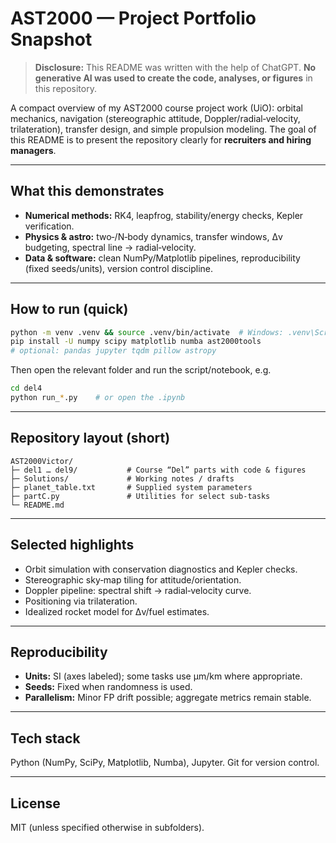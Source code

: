 # AST2000 — Project Portfolio Snapshot

> **Disclosure:** This README was written with the help of ChatGPT. **No generative AI was used to create the code, analyses, or figures** in this repository.

A compact overview of my AST2000 course project work (UiO): orbital mechanics, navigation (stereographic attitude, Doppler/radial‑velocity, trilateration), transfer design, and simple propulsion modeling. The goal of this README is to present the repository clearly for **recruiters and hiring managers**.

---

## What this demonstrates

* **Numerical methods:** RK4, leapfrog, stability/energy checks, Kepler verification.
* **Physics & astro:** two‑/N‑body dynamics, transfer windows, Δv budgeting, spectral line → radial‑velocity.
* **Data & software:** clean NumPy/Matplotlib pipelines, reproducibility (fixed seeds/units), version control discipline.

---

## How to run (quick)

```bash
python -m venv .venv && source .venv/bin/activate  # Windows: .venv\Scripts\activate
pip install -U numpy scipy matplotlib numba ast2000tools
# optional: pandas jupyter tqdm pillow astropy
```

Then open the relevant folder and run the script/notebook, e.g.

```bash
cd del4
python run_*.py    # or open the .ipynb
```

---

## Repository layout (short)

```
AST2000Victor/
├─ del1 … del9/           # Course “Del” parts with code & figures
├─ Solutions/             # Working notes / drafts
├─ planet_table.txt       # Supplied system parameters
├─ partC.py               # Utilities for select sub‑tasks
└─ README.md
```

---

## Selected highlights

* Orbit simulation with conservation diagnostics and Kepler checks.
* Stereographic sky‑map tiling for attitude/orientation.
* Doppler pipeline: spectral shift → radial‑velocity curve.
* Positioning via trilateration.
* Idealized rocket model for Δv/fuel estimates.

---

## Reproducibility

* **Units:** SI (axes labeled); some tasks use µm/km where appropriate.
* **Seeds:** Fixed when randomness is used.
* **Parallelism:** Minor FP drift possible; aggregate metrics remain stable.

---

## Tech stack

Python (NumPy, SciPy, Matplotlib, Numba), Jupyter. Git for version control.

---

## License

MIT (unless specified otherwise in subfolders).

